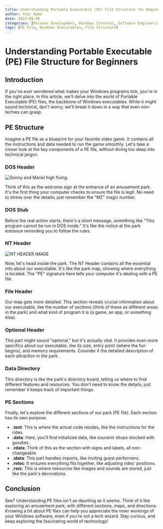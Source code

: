 ```yaml
---
title: Understanding Portable Executable (PE) File Structure for Beginners
author: Your Name
date: 2023-09-08
categories: [Malware Development, Windows Internal, Software Engineering]
tags: [PE File, Windows Executables, File Structure]
---
```



# Understanding Portable Executable (PE) File Structure for Beginners

## Introduction

If you've ever wondered what makes your Windows programs tick, you're in the right place. In this article, we'll delve into the world of Portable Executable (PE) files, the backbone of Windows executables. While it might sound technical, don't worry; we'll break it down in a way that even non-techies can grasp.

## PE Structure

Imagine a PE file as a blueprint for your favorite video game. It contains all the instructions and data needed to run the game smoothly. Let's take a closer look at the key components of a PE file, without diving too deep into technical jargon.

### DOS Header 

![Sonny and Mariel high fiving.](https://www.oreilly.com/api/v2/epubs/9781788997409/files/assets/a17ffeb2-9fe2-4701-af66-9c50e214d1f7.png)

Think of this as the welcome sign at the entrance of an amusement park. It's the first thing your computer checks to ensure the file is legit. No need to stress over the details; just remember the "MZ" magic number.

### DOS Stub

Before the real action starts, there's a short message, something like "This program cannot be run in DOS mode." It's like the notice at the park entrance reminding you to follow the rules.

### NT Header 

![NT HEADER IMAGE](https://miro.medium.com/v2/resize:fit:577/1*TzepNt9CiHKyR22r1BM4dg.png)

Now, let's head inside the park. The NT Header contains all the essential info about our executable. It's like the park map, showing where everything is located. The "PE" signature here tells your computer it's dealing with a PE file.

### File Header

Our map gets more detailed. This section reveals crucial information about our executable, like the number of sections (think of these as different areas in the park) and what kind of program it is (a game, an app, or something else).

### Optional Header

This part might sound "optional," but it's actually vital. It provides even more specifics about our executable, like its size, entry point (where the fun begins), and memory requirements. Consider it the detailed description of each attraction in the park.

### Data Directory

This directory is like the park's directory board, telling us where to find different features and resources. You don't need to know the details; just remember it keeps track of important things.

### PE Sections

Finally, let's explore the different sections of our park (PE file). Each section has its own purpose:

- **.text**: This is where the actual code resides, like the instructions for the rides.
- **.data**: Here, you'll find initialized data, like souvenir shops stocked with goodies.
- **.rdata**: Think of this as the section with signs and labels, all non-changeable.
- **.idata**: This part handles imports, like inviting guest performers.
- **.reloc**: It ensures everything fits together, like adjusting rides' positions.
- **.rsrc**: This is where resources like images and sounds are stored, just like the park's decorations.

## Conclusion

See? Understanding PE files isn't as daunting as it seems. Think of it like exploring an amusement park, with different sections, maps, and directions. Knowing a bit about PE files can help you appreciate the inner workings of your Windows software, even if you're not a tech wizard. Stay curious, and keep exploring the fascinating world of technology!

